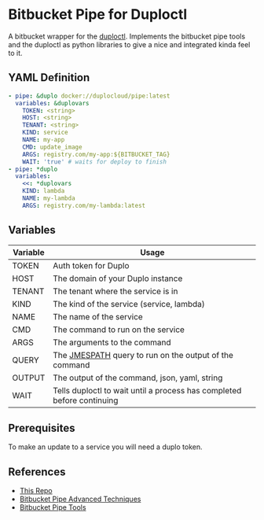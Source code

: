 # Bitbucket Pipe for Duploctl  

A bitbucket wrapper for the [duploctl](https://github.com/duplocloud/duploctl). Implements the bitbucket pipe tools and the duploctl as python libraries to give a nice and integrated kinda feel to it. 

## YAML Definition  

```yaml
- pipe: &duplo docker://duplocloud/pipe:latest
  variables: &duplovars
    TOKEN: <string>
    HOST: <string>
    TENANT: <string>
    KIND: service
    NAME: my-app
    CMD: update_image
    ARGS: registry.com/my-app:${BITBUCKET_TAG}
    WAIT: 'true' # waits for deploy to finish
- pipe: *duplo
  variables:
    <<: *duplovars
    KIND: lambda
    NAME: my-lambda
    ARGS: registry.com/my-lambda:latest

```

## Variables  

| Variable | Usage |  
| -------- | ----- |  
| TOKEN | Auth token for Duplo |  
| HOST | The domain of your Duplo instance |  
| TENANT | The tenant where the service is in |  
| KIND | The kind of the service (service, lambda) |
| NAME | The name of the service |
| CMD | The command to run on the service |
| ARGS | The arguments to the command |
| QUERY | The [JMESPATH](https://jmespath.org/) query to run on the output of the command |
| OUTPUT | The output of the command, json, yaml, string |
| WAIT | Tells duploctl to wait until a process has completed before continuing |

## Prerequisites  

To make an update to a service you will need a duplo token. 

## References  
  - [This Repo](https://bitbucket.org/duplocloud/duploctl-pipe/src/main/)
  - [Bitbucket Pipe Advanced Techniques](https://support.atlassian.com/bitbucket-cloud/docs/advanced-techniques-for-writing-pipes/)
  - [Bitbucket Pipe Tools](https://bitbucket.org/bitbucketpipelines/bitbucket-pipes-toolkit/src/master/)
